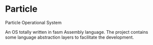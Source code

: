 # Particle
Particle Operational System

An OS totally written in fasm Assembly language. 
The project contains some language abstraction layers to facilitate the development. 
